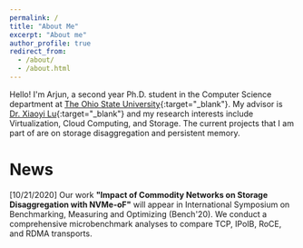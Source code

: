 ```yaml
---
permalink: /
title: "About Me"
excerpt: "About me"
author_profile: true
redirect_from: 
  - /about/
  - /about.html
---
```


Hello! I'm Arjun, a second year Ph.D. student in the Computer Science department at [The Ohio State University](https://www.osu.edu/){:target="_blank"}. My advisor is [Dr. Xiaoyi Lu](http://web.cse.ohio-state.edu/~lu.932/){:target="_blank"} and my research interests include Virtualization, Cloud Computing, and Storage. The current projects that I am part of are on storage disaggregation and persistent memory.

# News
[10/21/2020] Our work **"Impact of Commodity Networks on Storage Disaggregation with NVMe-oF"** will appear in International Symposium on Benchmarking, Measuring and Optimizing    (Bench'20). We conduct a comprehensive microbenchmark analyses to compare TCP, IPoIB, RoCE, and RDMA transports.
